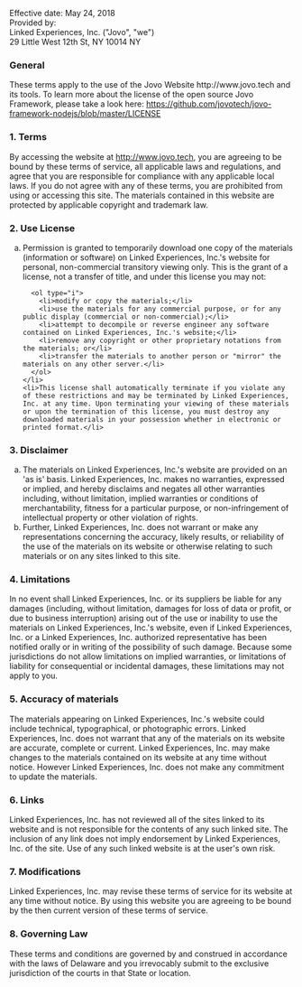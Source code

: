 
<p>Effective date: May 24, 2018<br/>
Provided by:<br/>
Linked Experiences, Inc. ("Jovo", "we")<br/>
29 Little West 12th St, NY 10014 NY</p>

<h3>General</h3>
<p>These terms apply to the use of the Jovo Website http://www.jovo.tech and its tools. To learn more about the license of the open source Jovo Framework, please take a look here: <a href="https://github.com/jovotech/jovo-framework-nodejs/blob/master/LICENSE" target="_blank">https://github.com/jovotech/jovo-framework-nodejs/blob/master/LICENSE</a></p>


<h3>1. Terms</h3>

  <p>By accessing the website at&nbsp;<a href="http://www.jovo.tech">http://www.jovo.tech</a>, you are agreeing to be bound by these terms of service, all applicable laws and regulations, and agree that you are responsible for compliance with any applicable local laws. If you do not agree with any of these terms, you are prohibited from using or accessing this site. The materials contained in this website are protected by applicable copyright and trademark law.</p>


<h3>2. Use License</h3>

  <ol type="a">
    <li>
      Permission is granted to temporarily download one copy of the materials (information or software) on Linked Experiences, Inc.'s website for personal, non-commercial transitory viewing only. This is the grant of a license, not a transfer of title, and under this license you may not:

      <ol type="i">
        <li>modify or copy the materials;</li>
        <li>use the materials for any commercial purpose, or for any public display (commercial or non-commercial);</li>
        <li>attempt to decompile or reverse engineer any software contained on Linked Experiences, Inc.'s website;</li>
        <li>remove any copyright or other proprietary notations from the materials; or</li>
        <li>transfer the materials to another person or "mirror" the materials on any other server.</li>
      </ol>
    </li>
    <li>This license shall automatically terminate if you violate any of these restrictions and may be terminated by Linked Experiences, Inc. at any time. Upon terminating your viewing of these materials or upon the termination of this license, you must destroy any downloaded materials in your possession whether in electronic or printed format.</li>
  </ol>

<h3>3. Disclaimer</h3>

  <ol type="a">
    <li>The materials on Linked Experiences, Inc.'s website are provided on an 'as is' basis. Linked Experiences, Inc. makes no warranties, expressed or implied, and hereby disclaims and negates all other warranties including, without limitation, implied warranties or conditions of merchantability, fitness for a particular purpose, or non-infringement of intellectual property or other violation of rights.</li>
    <li>Further, Linked Experiences, Inc. does not warrant or make any representations concerning the accuracy, likely results, or reliability of the use of the materials on its website or otherwise relating to such materials or on any sites linked to this site.</li>
  </ol>

<h3>4. Limitations</h3>

  <p>In no event shall Linked Experiences, Inc. or its suppliers be liable for any damages (including, without limitation, damages for loss of data or profit, or due to business interruption) arising out of the use or inability to use the materials on Linked Experiences, Inc.'s website, even if Linked Experiences, Inc. or a Linked Experiences, Inc. authorized representative has been notified orally or in writing of the possibility of such damage. Because some jurisdictions do not allow limitations on implied warranties, or limitations of liability for consequential or incidental damages, these limitations may not apply to you.</p>

<h3>5. Accuracy of materials</h3>

  <p>The materials appearing on Linked Experiences, Inc.'s website could include technical, typographical, or photographic errors. Linked Experiences, Inc. does not warrant that any of the materials on its website are accurate, complete or current. Linked Experiences, Inc. may make changes to the materials contained on its website at any time without notice. However Linked Experiences, Inc. does not make any commitment to update the materials.</p>

<h3>6. Links</h3>

  <p>Linked Experiences, Inc. has not reviewed all of the sites linked to its website and is not responsible for the contents of any such linked site. The inclusion of any link does not imply endorsement by Linked Experiences, Inc. of the site. Use of any such linked website is at the user's own risk.</p>

<h3>7. Modifications</h3>

  <p>Linked Experiences, Inc. may revise these terms of service for its website at any time without notice. By using this website you are agreeing to be bound by the then current version of these terms of service.</p>

<h3>8. Governing Law</h3>

  <p>These terms and conditions are governed by and construed in accordance with the laws of Delaware and you irrevocably submit to the exclusive jurisdiction of the courts in that State or location.</p>
